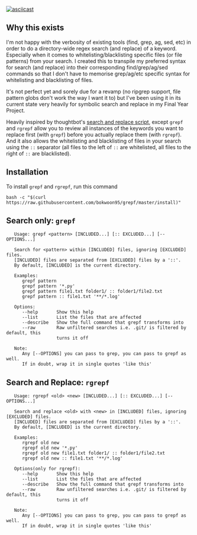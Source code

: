 [![asciicast](https://asciinema.org/a/w5Dw52mj2dupFGMnOGfWRxIr1.svg)](https://asciinema.org/a/w5Dw52mj2dupFGMnOGfWRxIr1)

## Why this exists
I'm not happy with the verbosity of existing tools (find, grep, ag, sed, etc) in order to do a directory-wide regex search (and replace) of a keyword. Especially when it comes to whitelisting/blacklisting specific files (or file patterns) from your search. I created this to transpile my preferred syntax for search (and replace) into their corresponding find/grep/ag/sed commands so that I don't have to memorise grep/ag/etc specific syntax for whitelisting and blacklisting of files.

It's not perfect yet and sorely due for a revamp (no ripgrep support, file pattern globs don't work the way I want it to) but I've been using it in its current state very heavily for symbolic search and replace in my Final Year Project.

Heavily inspired by thoughtbot's [search and replace script](https://thoughtbot.com/blog/sed-102-replace-in-place#find-and-replace-in-multiple-files), except `grepf` and `rgrepf` allow you to review all instances of the keywords you want to replace first (with `grepf`) before you actually replace them (with `rgrepf`). And it also allows the whitelisting and blacklisting of files in your search using the `::` separator (all files to the left of `::` are whitelisted, all files to the right of `::` are blacklisted).

## Installation
To install `grepf` and `rgrepf`, run this command
```
bash -c "$(curl https://raw.githubusercontent.com/bokwoon95/grepf/master/install)"
```

## Search only: `grepf`
```
   Usage: grepf <pattern> [INCLUDED...] [:: EXCLUDED...] [--OPTIONS...]

   Search for <pattern> within [INCLUDED] files, ignoring [EXCLUDED] files.
   [INCLUDED] files are separated from [EXCLUDED] files by a '::'.
   By default, [INCLUDED] is the current directory.

   Examples:
      grepf pattern
      grepf pattern '*.py'
      grepf pattern file1.txt folder1/ :: folder1/file2.txt
      grepf pattern :: file1.txt '**/*.log'

   Options:
      --help       Show this help
      --list       List the files that are affected
      --describe   Show the full command that grepf transforms into
      --raw        Raw unfiltered searches i.e. .git/ is filtered by default, this
                   turns it off

   Note:
      Any [--OPTIONS] you can pass to grep, you can pass to grepf as well.
      If in doubt, wrap it in single quotes 'like this'
```

## Search and Replace: `rgrepf`
```
   Usage: rgrepf <old> <new> [INCLUDED...] [:: EXCLUDED...] [--OPTIONS...]

   Search and replace <old> with <new> in [INCLUDED] files, ignoring [EXCLUDED] files.
   [INCLUDED] files are separated from [EXCLUDED] files by a '::'.
   By default, [INCLUDED] is the current directory.

   Examples:
      rgrepf old new
      rgrepf old new '*.py'
      rgrepf old new file1.txt folder1/ :: folder1/file2.txt
      rgrepf old new :: file1.txt '**/*.log'

   Options(only for rgrepf):
      --help       Show this help
      --list       List the files that are affected
      --describe   Show the full command that grepf transforms into
      --raw        Raw unfiltered searches i.e. .git/ is filtered by default, this
                   turns it off

   Note:
      Any [--OPTIONS] you can pass to grep, you can pass to grepf as well.
      If in doubt, wrap it in single quotes 'like this'
```
